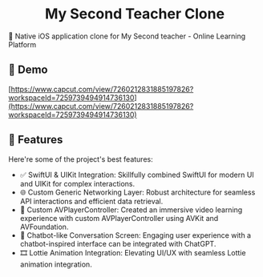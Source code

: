 <h1 align="center" id="title">My Second Teacher Clone</h1>

<p id="description">🚀 Native iOS application clone for My Second teacher - Online Learning Platform</p>

<h2>🚀 Demo</h2>

[https://www.capcut.com/view/7260212831885197826?workspaceId=7259739494914736130](https://www.capcut.com/view/7260212831885197826?workspaceId=7259739494914736130)

  
  
<h2>🧐 Features</h2>

Here're some of the project's best features:

*   ✅ SwiftUI & UIKit Integration: Skillfully combined SwiftUI for modern UI and UIKit for complex interactions.
*   🌐 Custom Generic Networking Layer: Robust architecture for seamless API interactions and efficient data retrieval.
*   🎥 Custom AVPlayerController: Created an immersive video learning experience with custom AVPlayerController using AVKit and AVFoundation.
*   💬 Chatbot-like Conversation Screen: Engaging user experience with a chatbot-inspired interface can be integrated with ChatGPT.
*   🎞️ Lottie Animation Integration: Elevating UI/UX with seamless Lottie animation integration.
